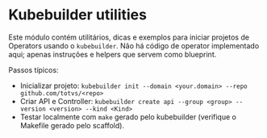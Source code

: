 # Kubebuilder utilities

Este módulo contém utilitários, dicas e exemplos para iniciar projetos de Operators usando o `kubebuilder`.
Não há código de operator implementado aqui; apenas instruções e helpers que servem como blueprint.

Passos típicos:
- Inicializar projeto: `kubebuilder init --domain <your.domain> --repo github.com/totvs/<repo>`
- Criar API e Controller: `kubebuilder create api --group <group> --version <version> --kind <Kind>`
- Testar localmente com `make` gerado pelo kubebuilder (verifique o Makefile gerado pelo scaffold).